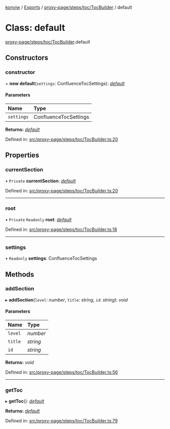 [konviw]() / [Exports](../modules.md) / [proxy-page/steps/toc/TocBuilder](../modules/proxy_page_steps_toc_tocbuilder.md) / default

# Class: default

[proxy-page/steps/toc/TocBuilder](../modules/proxy_page_steps_toc_tocbuilder.md).default

## Constructors

### constructor

\+ **new default**(`settings`: ConfluenceTocSettings): [*default*](proxy_page_steps_toc_tocbuilder.default.md)

#### Parameters

| Name | Type |
| :------ | :------ |
| `settings` | ConfluenceTocSettings |

**Returns:** [*default*](proxy_page_steps_toc_tocbuilder.default.md)

Defined in: [src/proxy-page/steps/toc/TocBuilder.ts:20](https://github.com/Sanofi-IADC/konviw/blob/d2e0da9/src/proxy-page/steps/toc/TocBuilder.ts#L20)

## Properties

### currentSection

• `Private` **currentSection**: [*default*](proxy_page_steps_toc_toc.default.md)

Defined in: [src/proxy-page/steps/toc/TocBuilder.ts:20](https://github.com/Sanofi-IADC/konviw/blob/d2e0da9/src/proxy-page/steps/toc/TocBuilder.ts#L20)

___

### root

• `Private` `Readonly` **root**: [*default*](proxy_page_steps_toc_toc.default.md)

Defined in: [src/proxy-page/steps/toc/TocBuilder.ts:18](https://github.com/Sanofi-IADC/konviw/blob/d2e0da9/src/proxy-page/steps/toc/TocBuilder.ts#L18)

___

### settings

• `Readonly` **settings**: ConfluenceTocSettings

## Methods

### addSection

▸ **addSection**(`level`: *number*, `title`: *string*, `id`: *string*): *void*

#### Parameters

| Name | Type |
| :------ | :------ |
| `level` | *number* |
| `title` | *string* |
| `id` | *string* |

**Returns:** *void*

Defined in: [src/proxy-page/steps/toc/TocBuilder.ts:56](https://github.com/Sanofi-IADC/konviw/blob/d2e0da9/src/proxy-page/steps/toc/TocBuilder.ts#L56)

___

### getToc

▸ **getToc**(): [*default*](proxy_page_steps_toc_toc.default.md)

**Returns:** [*default*](proxy_page_steps_toc_toc.default.md)

Defined in: [src/proxy-page/steps/toc/TocBuilder.ts:79](https://github.com/Sanofi-IADC/konviw/blob/d2e0da9/src/proxy-page/steps/toc/TocBuilder.ts#L79)
